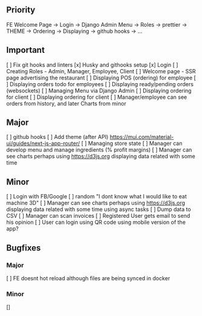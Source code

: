 ## Priority
FE Welcome Page -> Login -> Django Admin Menu -> Roles -> prettier -> THEME -> Ordering -> Displaying -> github hooks -> ...

## Important

[ ] Fix git hooks and linters
[x] Husky and githooks setup
[x] Login
[ ] Creating Roles - Admin, Manager, Employee, Client
[ ] Welcome page - SSR page advertising the restaurant
[ ] Displaying POS (ordering) for employee
[ ] Displaying orders todo for employees
[ ] Displaying ready/pending orders (websockets)
[ ] Managing Menu via Django Admin
[ ] Displaying ordering for client
[ ] Displaying ordering for client
[ ] Manager/employee can see orders from history, and later Charts from minor

## Major

[ ] github hooks
[ ] Add theme (after API) https://mui.com/material-ui/guides/next-js-app-router/
[ ] Managing store state
[ ] Manager can develop menu and manage ingredients (% profit margins)
[ ] Manager can see charts perhaps using https://d3js.org displaying data related with some time

## Minor
[ ] Login with FB/Google
[ ] random "I dont know what I would like to eat machine 3D"
[ ] Manager can see charts perhaps using https://d3js.org displaying data related with some time using async tasks
[ ] Dump data to CSV
[ ] Manager can scan invoices
[ ] Registered User gets email to send his opinion 
[ ] User can login using QR code using mobile version of the app?

## Bugfixes

### Major
[ ] FE doesnt hot reload although files are being synced in docker

### Minor
[]